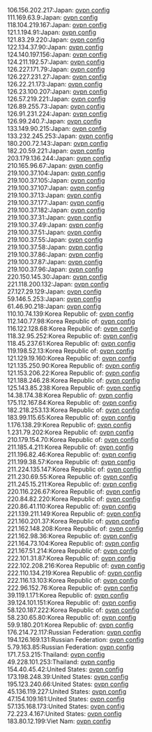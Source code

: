 106.156.202.217:Japan: [ovpn config](vpn/106_156_202_217.ovpn)  
111.169.63.9:Japan: [ovpn config](vpn/111_169_63_9.ovpn)  
118.104.219.167:Japan: [ovpn config](vpn/118_104_219_167.ovpn)  
121.1.194.91:Japan: [ovpn config](vpn/121_1_194_91.ovpn)  
121.83.29.220:Japan: [ovpn config](vpn/121_83_29_220.ovpn)  
122.134.37.90:Japan: [ovpn config](vpn/122_134_37_90.ovpn)  
124.140.197.156:Japan: [ovpn config](vpn/124_140_197_156.ovpn)  
124.211.192.57:Japan: [ovpn config](vpn/124_211_192_57.ovpn)  
126.227.171.79:Japan: [ovpn config](vpn/126_227_171_79.ovpn)  
126.227.231.27:Japan: [ovpn config](vpn/126_227_231_27.ovpn)  
126.22.21.173:Japan: [ovpn config](vpn/126_22_21_173.ovpn)  
126.23.100.207:Japan: [ovpn config](vpn/126_23_100_207.ovpn)  
126.57.219.221:Japan: [ovpn config](vpn/126_57_219_221.ovpn)  
126.89.255.73:Japan: [ovpn config](vpn/126_89_255_73.ovpn)  
126.91.231.224:Japan: [ovpn config](vpn/126_91_231_224.ovpn)  
126.99.240.7:Japan: [ovpn config](vpn/126_99_240_7.ovpn)  
133.149.90.215:Japan: [ovpn config](vpn/133_149_90_215.ovpn)  
133.232.245.253:Japan: [ovpn config](vpn/133_232_245_253.ovpn)  
180.200.72.143:Japan: [ovpn config](vpn/180_200_72_143.ovpn)  
182.20.59.221:Japan: [ovpn config](vpn/182_20_59_221.ovpn)  
203.179.136.244:Japan: [ovpn config](vpn/203_179_136_244.ovpn)  
210.165.96.67:Japan: [ovpn config](vpn/210_165_96_67.ovpn)  
219.100.37.104:Japan: [ovpn config](vpn/219_100_37_104.ovpn)  
219.100.37.105:Japan: [ovpn config](vpn/219_100_37_105.ovpn)  
219.100.37.107:Japan: [ovpn config](vpn/219_100_37_107.ovpn)  
219.100.37.13:Japan: [ovpn config](vpn/219_100_37_13.ovpn)  
219.100.37.177:Japan: [ovpn config](vpn/219_100_37_177.ovpn)  
219.100.37.182:Japan: [ovpn config](vpn/219_100_37_182.ovpn)  
219.100.37.31:Japan: [ovpn config](vpn/219_100_37_31.ovpn)  
219.100.37.49:Japan: [ovpn config](vpn/219_100_37_49.ovpn)  
219.100.37.51:Japan: [ovpn config](vpn/219_100_37_51.ovpn)  
219.100.37.55:Japan: [ovpn config](vpn/219_100_37_55.ovpn)  
219.100.37.58:Japan: [ovpn config](vpn/219_100_37_58.ovpn)  
219.100.37.86:Japan: [ovpn config](vpn/219_100_37_86.ovpn)  
219.100.37.87:Japan: [ovpn config](vpn/219_100_37_87.ovpn)  
219.100.37.96:Japan: [ovpn config](vpn/219_100_37_96.ovpn)  
220.150.145.30:Japan: [ovpn config](vpn/220_150_145_30.ovpn)  
221.118.200.132:Japan: [ovpn config](vpn/221_118_200_132.ovpn)  
27.127.29.129:Japan: [ovpn config](vpn/27_127_29_129.ovpn)  
59.146.5.253:Japan: [ovpn config](vpn/59_146_5_253.ovpn)  
61.46.90.218:Japan: [ovpn config](vpn/61_46_90_218.ovpn)  
110.10.74.139:Korea Republic of: [ovpn config](vpn/110_10_74_139.ovpn)  
112.140.77.98:Korea Republic of: [ovpn config](vpn/112_140_77_98.ovpn)  
116.122.128.68:Korea Republic of: [ovpn config](vpn/116_122_128_68.ovpn)  
118.32.95.252:Korea Republic of: [ovpn config](vpn/118_32_95_252.ovpn)  
118.45.237.61:Korea Republic of: [ovpn config](vpn/118_45_237_61.ovpn)  
119.198.52.13:Korea Republic of: [ovpn config](vpn/119_198_52_13.ovpn)  
121.129.19.160:Korea Republic of: [ovpn config](vpn/121_129_19_160.ovpn)  
121.135.250.90:Korea Republic of: [ovpn config](vpn/121_135_250_90.ovpn)  
121.153.206.22:Korea Republic of: [ovpn config](vpn/121_153_206_22.ovpn)  
121.188.246.28:Korea Republic of: [ovpn config](vpn/121_188_246_28.ovpn)  
125.143.85.238:Korea Republic of: [ovpn config](vpn/125_143_85_238.ovpn)  
14.38.174.38:Korea Republic of: [ovpn config](vpn/14_38_174_38.ovpn)  
175.112.167.84:Korea Republic of: [ovpn config](vpn/175_112_167_84.ovpn)  
182.218.253.13:Korea Republic of: [ovpn config](vpn/182_218_253_13.ovpn)  
183.99.115.65:Korea Republic of: [ovpn config](vpn/183_99_115_65.ovpn)  
1.176.138.29:Korea Republic of: [ovpn config](vpn/1_176_138_29.ovpn)  
1.231.79.202:Korea Republic of: [ovpn config](vpn/1_231_79_202.ovpn)  
210.179.154.70:Korea Republic of: [ovpn config](vpn/210_179_154_70.ovpn)  
211.185.4.211:Korea Republic of: [ovpn config](vpn/211_185_4_211.ovpn)  
211.196.82.46:Korea Republic of: [ovpn config](vpn/211_196_82_46.ovpn)  
211.199.38.57:Korea Republic of: [ovpn config](vpn/211_199_38_57.ovpn)  
211.224.135.147:Korea Republic of: [ovpn config](vpn/211_224_135_147.ovpn)  
211.230.69.55:Korea Republic of: [ovpn config](vpn/211_230_69_55.ovpn)  
211.245.15.211:Korea Republic of: [ovpn config](vpn/211_245_15_211.ovpn)  
220.116.226.67:Korea Republic of: [ovpn config](vpn/220_116_226_67.ovpn)  
220.84.82.220:Korea Republic of: [ovpn config](vpn/220_84_82_220.ovpn)  
220.86.41.110:Korea Republic of: [ovpn config](vpn/220_86_41_110.ovpn)  
221.139.211.149:Korea Republic of: [ovpn config](vpn/221_139_211_149.ovpn)  
221.160.201.37:Korea Republic of: [ovpn config](vpn/221_160_201_37.ovpn)  
221.162.148.208:Korea Republic of: [ovpn config](vpn/221_162_148_208.ovpn)  
221.162.98.36:Korea Republic of: [ovpn config](vpn/221_162_98_36.ovpn)  
221.164.73.104:Korea Republic of: [ovpn config](vpn/221_164_73_104.ovpn)  
221.167.51.214:Korea Republic of: [ovpn config](vpn/221_167_51_214.ovpn)  
222.101.31.87:Korea Republic of: [ovpn config](vpn/222_101_31_87.ovpn)  
222.102.208.216:Korea Republic of: [ovpn config](vpn/222_102_208_216.ovpn)  
222.110.134.219:Korea Republic of: [ovpn config](vpn/222_110_134_219.ovpn)  
222.116.13.103:Korea Republic of: [ovpn config](vpn/222_116_13_103.ovpn)  
222.96.152.76:Korea Republic of: [ovpn config](vpn/222_96_152_76.ovpn)  
39.119.1.171:Korea Republic of: [ovpn config](vpn/39_119_1_171.ovpn)  
39.124.101.151:Korea Republic of: [ovpn config](vpn/39_124_101_151.ovpn)  
58.120.187.222:Korea Republic of: [ovpn config](vpn/58_120_187_222.ovpn)  
58.230.65.80:Korea Republic of: [ovpn config](vpn/58_230_65_80.ovpn)  
59.9.180.201:Korea Republic of: [ovpn config](vpn/59_9_180_201.ovpn)  
176.214.72.117:Russian Federation: [ovpn config](vpn/176_214_72_117.ovpn)  
194.126.169.131:Russian Federation: [ovpn config](vpn/194_126_169_131.ovpn)  
5.79.163.85:Russian Federation: [ovpn config](vpn/5_79_163_85.ovpn)  
171.7.53.215:Thailand: [ovpn config](vpn/171_7_53_215.ovpn)  
49.228.101.253:Thailand: [ovpn config](vpn/49_228_101_253.ovpn)  
154.40.45.42:United States: [ovpn config](vpn/154_40_45_42.ovpn)  
173.198.248.39:United States: [ovpn config](vpn/173_198_248_39.ovpn)  
195.123.240.66:United States: [ovpn config](vpn/195_123_240_66.ovpn)  
45.136.119.227:United States: [ovpn config](vpn/45_136_119_227.ovpn)  
47.154.109.161:United States: [ovpn config](vpn/47_154_109_161.ovpn)  
57.135.168.173:United States: [ovpn config](vpn/57_135_168_173.ovpn)  
72.223.4.167:United States: [ovpn config](vpn/72_223_4_167.ovpn)  
183.80.12.199:Viet Nam: [ovpn config](vpn/183_80_12_199.ovpn)  
